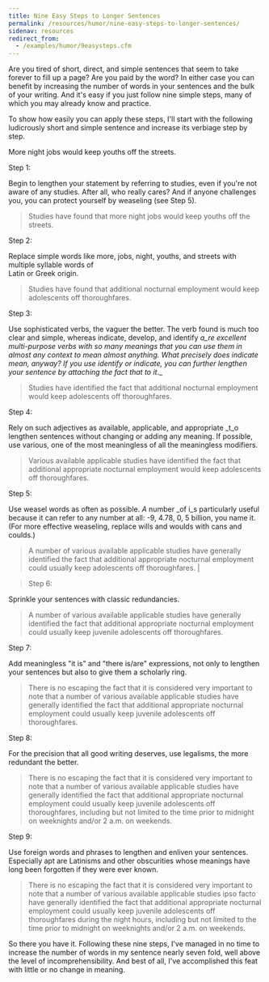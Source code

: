 ```yaml
---
title: Nine Easy Steps to Longer Sentences
permalink: /resources/humor/nine-easy-steps-to-longer-sentences/
sidenav: resources
redirect_from:
  - /examples/humor/9easysteps.cfm
---
```


Are you tired of short, direct, and simple sentences that seem to take forever to fill up a page? Are you paid by the word? In either case you can benefit by increasing the number of words in your sentences and the bulk of your writing. And it's easy if you just follow nine simple steps, many of which you may already know and practice.

To show how easily you can apply these steps, I'll start with the following ludicrously short and simple sentence and increase its verbiage step by step.

More night jobs would keep youths off the streets.

Step 1:

Begin to lengthen your statement by referring to studies, even if you're not aware of any studies. After all, who really cares? And if anyone challenges you, you can protect yourself by weaseling (see Step 5).

> Studies have found that more night jobs would keep youths off the streets.

Step 2:

Replace simple words like more, jobs, night, youths, and streets with multiple syllable words of<br>
Latin or Greek origin.

> Studies have found that additional nocturnal employment would keep adolescents off thoroughfares.

Step 3:

Use sophisticated verbs, the vaguer the better. The verb found is much too clear and simple, whereas indicate, develop, and identify _a_re excellent multi-purpose verbs with so many meanings that you can use them in almost any context to mean almost anything. What precisely does indicate mean, anyway? If you use identify or indicate, you can further lengthen your sentence by attaching the fact that to it_._

> Studies have identified the fact that additional nocturnal employment would keep adolescents off thoroughfares.

Step 4:

Rely on such adjectives as available, applicable, and appropriate _t_o lengthen sentences without changing or adding any meaning. If possible, use various, one of the most meaningless of all the meaningless modifiers.

> Various available applicable studies have identified the fact that additional appropriate nocturnal employment would keep adolescents off thoroughfares.

Step 5:

Use weasel words as often as possible. _A_ number _of i_s particularly useful because it can refer to any number at all: -9, 4.78, 0, 5 billion, you name it. (For more effective weaseling, replace wills and woulds with cans and coulds.)

> A number of various available applicable studies have generally identified the fact that additional appropriate nocturnal employment could usually keep adolescents off thoroughfares. |

> Step 6:

Sprinkle your sentences with classic redundancies.

> A number of various available applicable studies have generally identified the fact that additional appropriate nocturnal employment could usually keep juvenile adolescents off thoroughfares.

Step 7:

Add meaningless "it is" and "there is/are" expressions, not only to lengthen your sentences but also to give them a scholarly ring.

> There is no escaping the fact that it is considered very important to note that a number of various available applicable studies have generally identified the fact that additional appropriate nocturnal employment could usually keep juvenile adolescents off thoroughfares.

Step 8:

For the precision that all good writing deserves, use legalisms, the more redundant the better.

> There is no escaping the fact that it is considered very important to note that a number of various available applicable studies have generally identified the fact that additional appropriate nocturnal employment could usually keep juvenile adolescents off thoroughfares, including but not limited to the time prior to midnight on weeknights and/or 2 a.m. on weekends.

Step 9:

Use foreign words and phrases to lengthen and enliven your sentences. Especially apt are Latinisms and other obscurities whose meanings have long been forgotten if they were ever known.

> There is no escaping the fact that it is considered very important to note that a number of various available applicable studies ipso facto have generally identified the fact that additional appropriate nocturnal employment could usually keep juvenile adolescents off thoroughfares during the night hours, including but not limited to the time prior to midnight on weeknights and/or 2 a.m. on weekends.

So there you have it. Following these nine steps, I've managed in no time to increase the number of words in my sentence nearly seven fold, well above the level of incomprehensibility. And best of all, I've accomplished this feat with little or no change in meaning.
